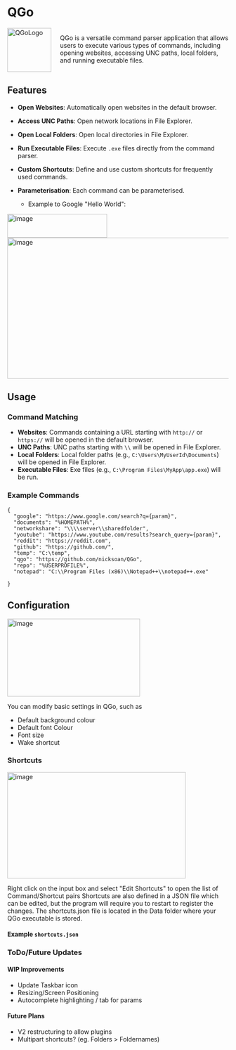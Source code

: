 # QGo

<div style="display: flex; align-items: left; gap: 20px;">
  <img width="100" height="100" alt="QGoLogo" src="https://github.com/user-attachments/assets/e6de29c0-4c76-4c19-aff6-a203d0188549" />
  <p>QGo is a versatile command parser application that allows users to execute various types of commands, including opening websites, accessing UNC paths, local folders, and running executable files. </p>
</div>





## Features

- **Open Websites**: Automatically open websites in the default browser.
- **Access UNC Paths**: Open network locations in File Explorer.
- **Open Local Folders**: Open local directories in File Explorer.
- **Run Executable Files**: Execute `.exe` files directly from the command parser.
- **Custom Shortcuts**: Define and use custom shortcuts for frequently used commands.

- **Parameterisation**: Each command can be parameterised.
  - Example to Google "Hello World":
    
<img width="227" height="54" alt="image" src="https://github.com/user-attachments/assets/66faef59-57e6-4fab-bb43-4d56a428423e" />


<img width="821" height="321" alt="image" src="https://github.com/user-attachments/assets/05000c6d-49ee-413d-80d0-12ba0ff11b51" />


## Usage


### Command Matching

- **Websites**: Commands containing a URL starting with `http://` or `https://` will be opened in the default browser.
- **UNC Paths**: UNC paths starting with `\\` will be opened in File Explorer.
- **Local Folders**: Local folder paths (e.g., `C:\Users\MyUserId\Documents`) will be opened in File Explorer.
- **Executable Files**: Exe files (e.g., `C:\Program Files\MyApp\app.exe`) will be run.

### Example Commands
```
{
  "google": "https://www.google.com/search?q={param}",
  "documents": "%HOMEPATH%",
  "networkshare": "\\\\server\\sharedfolder",
  "youtube": "https://www.youtube.com/results?search_query={param}",
  "reddit": "https://reddit.com",
  "github": "https://github.com/",
  "temp": "C:\temp",
  "qgo": "https://github.com/nicksoan/QGo",
  "repo": "%USERPROFILE%",
  "notepad": "C:\\Program Files (x86)\\Notepad++\\notepad++.exe"

}
```

## Configuration

<img width="302" height="177" alt="image" src="https://github.com/user-attachments/assets/1d31b501-740f-4c36-851a-6c55a36797ef" />

You can modify basic settings in QGo, such as 
- Default background colour
- Default font Colour
- Font size
- Wake shortcut

### Shortcuts
<img width="406" height="242" alt="image" src="https://github.com/user-attachments/assets/44fc3977-fc78-4e46-9b12-7de1fd57e290" />

Right click on the input box and select "Edit Shortcuts" to open the list of Command/Shortcut pairs
Shortcuts are also defined in a JSON file which can be edited, but the program will require you to restart to register the changes. The shortcuts.json file is located in the Data folder where your QGo executable is stored.

#### Example `shortcuts.json`

### ToDo/Future Updates

#### WIP Improvements
- Update Taskbar icon
- Resizing/Screen Positioning
- Autocomplete highlighting / tab for params

#### Future Plans
- V2 restructuring to allow plugins
- Multipart shortcuts? (eg. Folders > Foldernames)
